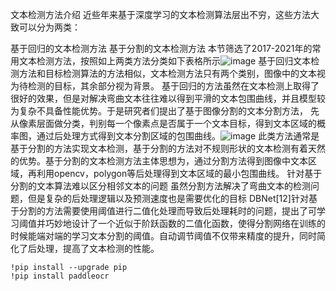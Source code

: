 文本检测方法介绍
近些年来基于深度学习的文本检测算法层出不穷，这些方法大致可以分为两类：

基于回归的文本检测方法
基于分割的文本检测方法
本节筛选了2017-2021年的常用文本检测方法，按照如上两类方法分类如下表格所示![image](https://user-images.githubusercontent.com/50852027/153976840-fd8b6b94-5e95-4db6-8cbe-746fddb23dfa.png)
基于回归文本检测方法和目标检测算法的方法相似，文本检测方法只有两个类别，图像中的文本视为待检测的目标，其余部分视为背景。
基于回归的方法虽然在文本检测上取得了很好的效果，但是对解决弯曲文本往往难以得到平滑的文本包围曲线，并且模型较为复杂不具备性能优势。于是研究者们提出了基于图像分割的文本分割方法，
先从像素层面做分类，判别每一个像素点是否属于一个文本目标，得到文本区域的概率图，通过后处理方式得到文本分割区域的包围曲线。![image](https://user-images.githubusercontent.com/50852027/153977374-dbddb8b9-5d66-4e9b-8cc7-6d4120546691.png)
此类方法通常是基于分割的方法实现文本检测，基于分割的方法对不规则形状的文本检测有着天然的优势。基于分割的文本检测方法主体思想为，通过分割方法得到图像中文本区域，再利用opencv，polygon等后处理得到文本区域的最小包围曲线。
针对基于分割的文本算法难以区分相邻文本的问题
虽然分割方法解决了弯曲文本的检测问题，但是复杂的后处理逻辑以及预测速度也是需要优化的目标
DBNet[12]针对基于分割的方法需要使用阈值进行二值化处理而导致后处理耗时的问题，提出了可学习阈值并巧妙地设计了一个近似于阶跃函数的二值化函数，使得分割网络在训练的时候能端对端的学习文本分割的阈值。自动调节阈值不仅带来精度的提升，同时简化了后处理，提高了文本检测的性能。
```
!pip install --upgrade pip
!pip install paddleocr
```
